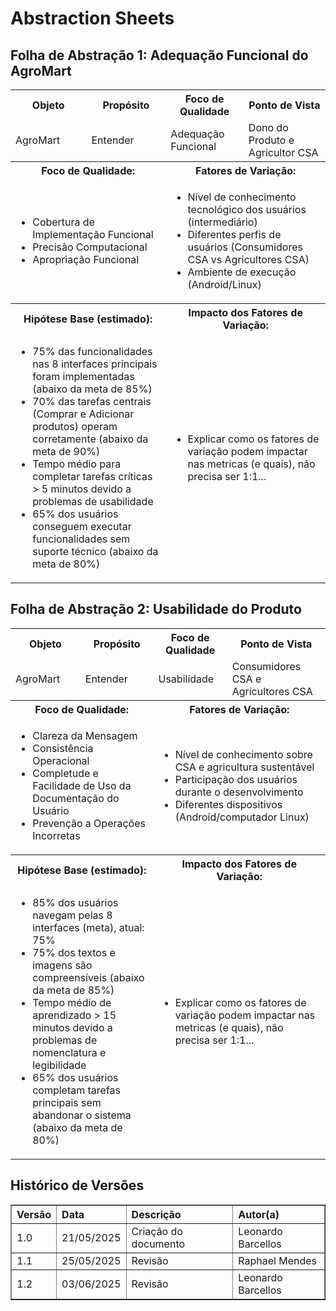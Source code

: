 # Abstraction Sheets

## Folha de Abstração 1: Adequação Funcional do AgroMart

<table>
  <tr>
    <th>Objeto</th>
    <th>Propósito</th>
    <th>Foco de Qualidade</th>
    <th>Ponto de Vista</th>
  </tr>
  <tr>
    <td>AgroMart</td>
    <td>Entender</td>
    <td>Adequação Funcional</td>
    <td>Dono do Produto e Agricultor CSA</td>
  </tr>
  <tr>
    <th colspan="2">Foco de Qualidade:</th>
    <th colspan="2">Fatores de Variação:</th>
  </tr>
  <tr>
    <td colspan="2">
        <ul>
            <li>Cobertura de Implementação Funcional</li>
            <li>Precisão Computacional</li>
            <li>Apropriação Funcional</li>
        </ul>
    </td>
    <td colspan="2">
        <ul>
            <li>Nível de conhecimento tecnológico dos usuários (intermediário)</li>
            <li>Diferentes perfis de usuários (Consumidores CSA vs Agricultores CSA)</li>
            <li>Ambiente de execução (Android/Linux)</li>
        </ul>
    </td>
  </tr>
    <tr>
    <th colspan="2">Hipótese Base (estimado):</th>
    <th colspan="2">Impacto dos Fatores de Variação:</th>
  </tr>
  <tr>
    <td colspan="2">
        <ul>
          <li>75% das funcionalidades nas 8 interfaces principais foram implementadas (abaixo da meta de 85%)</li>
          <li>70% das tarefas centrais (Comprar e Adicionar produtos) operam corretamente (abaixo da meta de 90%)</li>
          <li>Tempo médio para completar tarefas críticas > 5 minutos devido a problemas de usabilidade</li>
          <li>65% dos usuários conseguem executar funcionalidades sem suporte técnico (abaixo da meta de 80%)</li>
        </ul>
    </td>
    <td colspan="2">
        <ul>
            <li>Explicar como os fatores de variação podem impactar nas metricas (e quais), não precisa ser 1:1...</li>
        </ul>
    </td>
  </tr>
</table>

## Folha de Abstração 2: Usabilidade do Produto

<table>
  <tr>
    <th>Objeto</th>
    <th>Propósito</th>
    <th>Foco de Qualidade</th>
    <th>Ponto de Vista</th>
  </tr>
  <tr>
    <td>AgroMart</td>
    <td>Entender</td>
    <td>Usabilidade</td>
    <td>Consumidores CSA e Agricultores CSA</td>
  </tr>
  <tr>
    <th colspan="2">Foco de Qualidade:</th>
    <th colspan="2">Fatores de Variação:</th>
  </tr>
  <tr>
    <td colspan="2">
        <ul>
            <li>Clareza da Mensagem</li>
            <li>Consistência Operacional</li>
            <li>Completude e Facilidade de Uso da Documentação do Usuário</li>
            <li>Prevenção a Operações Incorretas</li>
        </ul>
    </td>
    <td colspan="2">
        <ul>
            <li>Nível de conhecimento sobre CSA e agricultura sustentável</li>
            <li>Participação dos usuários durante o desenvolvimento</li>
            <li>Diferentes dispositivos (Android/computador Linux)</li>
        </ul>
    </td>
  </tr>
    <tr>
    <th colspan="2">Hipótese Base (estimado):</th>
    <th colspan="2">Impacto dos Fatores de Variação:</th>
  </tr>
  <tr>
    <td colspan="2">
        <ul>
          <li>85% dos usuários navegam pelas 8 interfaces (meta), atual: 75%</li>
          <li>75% dos textos e imagens são compreensíveis (abaixo da meta de 85%)</li>
          <li>Tempo médio de aprendizado > 15 minutos devido a problemas de nomenclatura e legibilidade</li>
          <li>65% dos usuários completam tarefas principais sem abandonar o sistema (abaixo da meta de 80%)</li>
        </ul>
    </td>
    <td colspan="2">
        <ul>
            <li>Explicar como os fatores de variação podem impactar nas metricas (e quais), não precisa ser 1:1...</li>
        </ul>
    </td>
  </tr>
</table>

## Histórico de Versões
<table border="1" style="width:100%; border-collapse: collapse; text-align: left;">
  <thead>
    <tr>
      <th>Versão</th>
      <th>Data</th>
      <th>Descrição</th>
      <th>Autor(a)</th>
    </tr>
  </thead>
  <tbody>
    <tr>
      <td>1.0</td>
      <td>21/05/2025</td>
      <td>Criação do documento</td>
      <td>Leonardo Barcellos</td>
    </tr>
    <tr>
      <td>1.1</td>
      <td>25/05/2025</td>
      <td>Revisão</td>
      <td>Raphael Mendes</td>
    </tr>
    <tr>
      <td>1.2</td>
      <td>03/06/2025</td>
      <td>Revisão</td>
      <td>Leonardo Barcellos</td>
    </tr>
  </tbody>
</table>